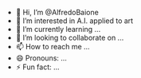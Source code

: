 - 👋 Hi, I’m @AlfredoBaione
- 👀 I’m interested in A.I. applied to art
- 🌱 I’m currently learning ...
- 💞️ I’m looking to collaborate on ...
- 📫 How to reach me ...
- 😄 Pronouns: ...
- ⚡ Fun fact: ...

<!---
AlfredoBaione/AlfredoBaione is a ✨ special ✨ repository because its `README.md` (this file) appears on your GitHub profile.
You can click the Preview link to take a look at your changes.
--->
